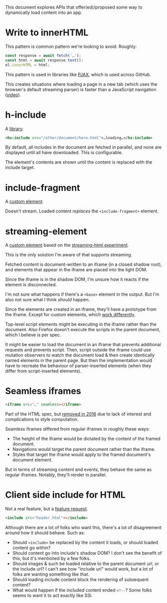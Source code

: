 This document explores APIs that offer(ed)/proposed some way to dynamically load content into an app.

# Write to innerHTML

This pattern is common pattern we're looking to avoid. Roughly:

```js
const response = await fetch('…');
const html = await response.text();
el.innerHTML = html;
```

This pattern is used in libraries like [PJAX](https://github.com/defunkt/jquery-pjax), which is used across GitHub.

This creates situations where loading a page in a new tab (which uses the browser's default streaming parser) is faster than a JavaScript navigation ([video](https://www.youtube.com/watch?v=4zG0AZRZD6Q)).

# h-include

A [library](http://mnot.github.io/hinclude/).

```xml
<hx:include src="/other/document/here.html">…loading…</hx:include>
```

By default, all includes in the document are fetched in parallel, and none are displayed until all have downloaded. This is configurable.

The element's contents are shown until the content is replaced with the include target.

# include-fragment

A [custom element](https://github.com/github/include-fragment-element).

Doesn't stream. Loaded content *replaces* the `<include-fragment>` element.

# streaming-element

A [custom element](https://github.com/whatwg/streams/blob/streaming-element/demos/tags/streaming-element.js) based on the [streaming-html experiment](https://github.com/jakearchibald/streaming-html).

This is the only solution I'm aware of that supports streaming.

Fetched content is document-written to an iframe (in a closed shadow root), and elements that appear in the iframe are placed into the light DOM.

Since the iframe is in the shadow DOM, I'm unsure how it reacts if the element is disconnected.

I'm not sure what happens if there's a `<base>` element in the output. But I'm also not sure what I think *should* happen.

Since the elements are created in an iframe, they'll have a prototype from the iframe. Except for custom elements, which [work differently](https://static-misc.glitch.me/custom-element-adoption-test/).

Top-level script elements might be executing in the iframe rather than the document. Also Firefox doesn't execute the scripts in the parent document, which I believe is per spec.

It might be easier to load the document in an iframe that prevents additional requests and prevents script. Then, script outside the iframe could use mutation observers to watch the document load & then create identically named elements in the parent page. But then the implementation would have to recreate the behaviour of parser-inserted elements (when they differ from script-inserted elements).

# Seamless iframes

```html
<iframe src="…" seamless></iframe>
```

Part of the HTML spec, but [removed in 2016](https://github.com/whatwg/html/commit/1490eba4dba5ab476f0981443a86c01acae01311) due to lack of interest and complications to style computation.

Seamless iframes differed from regular iframes in roughly these ways:

* The height of the iframe would be dictated by the content of the framed document.
* Navigations would target the parent document rather than the iframe.
* Styles that target the iframe would apply to the framed document's document element.

But in terms of streaming content and events, they behave the same as regular iframes. Notably, they'll render in parallel.

# Client side include for HTML

Not a real feature, but a [feature request](https://github.com/whatwg/html/issues/2791).

```html
<include src="header.html"></include>
```

Although there are a lot of folks who want this, there's a lot of disagreement around how it should behave. Such as:

* Should `<include>` be replaced by the content it loads, or should loaded content go within?
* Should content go into include's shadow DOM? I don't see the benefit of this, but it's mentioned by a few folks.
* Should images & such be loaded relative to the parent document url, or the include url? I can't see how "include url" would work, but a lot of folks are wanting something like that.
* Should loading include content block the rendering of subsequent content?
* What would happen if the included content ended `<!--`? Some folks seems to want it to act exactly like SSI.
